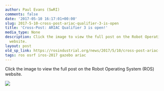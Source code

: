 ```yaml
---
author: Paul Evans (SwRI)
comments: false
date: '2017-05-10 16:17:01+00:00'
slug: 2017-5-10-cross-post-ariac-qualifier-3-is-open
title: 'Cross-Post: ARIAC Qualifier 3 is open!'
media_type: None
description: Click the image to view the full post on the Robot Operating System (ROS)
  website.
layout: post
old_sp_link: https://rosindustrial.org/news/2017/5/10/cross-post-ariac-qualifier-3-is-open
tags: ros osrf iros-2017 gazebo ariac
---
```


Click the image to view the full post on the Robot Operating System (ROS) website.

[![](https://images.squarespace-cdn.com/content/v1/51df34b1e4b08840dcfd2841/1494431665329-MC87XB48FI0GA4LA3CY4/image-asset.jpeg)](http://www.ros.org/news/2017/04/ariac-qualifier-3-is-open.html)


